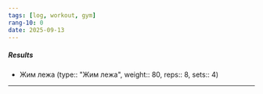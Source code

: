 ```yaml
---
tags: [log, workout, gym]
rang-10: 0
date: 2025-09-13
---
```


##### Results

- Жим лежа (type:: "Жим лежа", weight:: 80, reps:: 8, sets:: 4)

---
